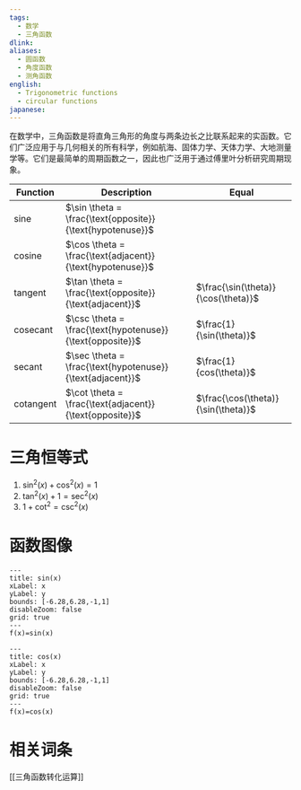 ```yaml
---
tags:
  - 数学
  - 三角函数
dlink: 
aliases:
  - 圆函数
  - 角度函数
  - 测角函数
english:
  - Trigonometric functions
  - circular functions
japanese:
---
```

在数学中，三角函数是将直角三角形的角度与两条边长之比联系起来的实函数。它们广泛应用于与几何相关的所有科学，例如航海、固体力学、天体力学、大地测量学等。它们是最简单的周期函数之一，因此也广泛用于通过傅里叶分析研究周期现象。

| Function | Description | Equal |
| ---- | ---- | ---- |
| sine | $\sin \theta = \frac{\text{opposite}}{\text{hypotenuse}}$ |  |
| cosine | $\cos \theta = \frac{\text{adjacent}}{\text{hypotenuse}}$ |  |
| tangent | $\tan \theta = \frac{\text{opposite}}{\text{adjacent}}$ | $\frac{\sin(\theta)}{\cos(\theta)}$ |
| cosecant | $\csc \theta = \frac{\text{hypotenuse}}{\text{opposite}}$ | $\frac{1}{\sin(\theta)}$ |
| secant | $\sec \theta = \frac{\text{hypotenuse}}{\text{adjacent}}$ | $\frac{1}{cos(\theta)}$ |
| cotangent | $\cot \theta = \frac{\text{adjacent}}{\text{opposite}}$ | $\frac{\cos(\theta)}{\sin(\theta)}$  |


# 三角恒等式
1. $\sin ^{2}(x)+\cos ^{2}(x)=1$
2. $\tan ^{2}(x)+1=\sec^{2}(x)$
3. ${} 1+\cot^2=\csc ^{2}(x) {}$



# 函数图像
```functionplot
---
title: sin(x)
xLabel: x
yLabel: y
bounds: [-6.28,6.28,-1,1]
disableZoom: false
grid: true
---
f(x)=sin(x)
```

```functionplot
---
title: cos(x)
xLabel: x
yLabel: y
bounds: [-6.28,6.28,-1,1]
disableZoom: false
grid: true
---
f(x)=cos(x)
```

# 相关词条
[[三角函数转化运算]]
